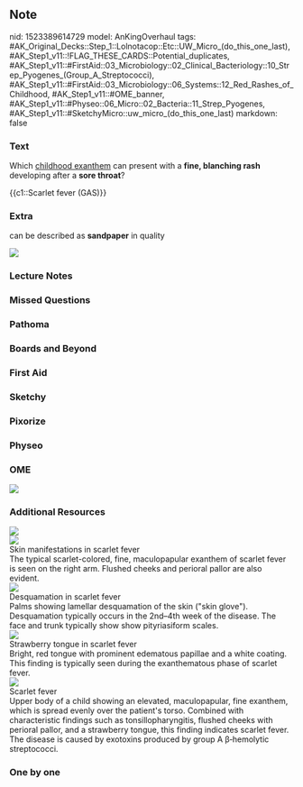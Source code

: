 ## Note
nid: 1523389614729
model: AnKingOverhaul
tags: #AK_Original_Decks::Step_1::Lolnotacop::Etc::UW_Micro_(do_this_one_last), #AK_Step1_v11::!FLAG_THESE_CARDS::Potential_duplicates, #AK_Step1_v11::#FirstAid::03_Microbiology::02_Clinical_Bacteriology::10_Strep_Pyogenes_(Group_A_Streptococci), #AK_Step1_v11::#FirstAid::03_Microbiology::06_Systems::12_Red_Rashes_of_Childhood, #AK_Step1_v11::#OME_banner, #AK_Step1_v11::#Physeo::06_Micro::02_Bacteria::11_Strep_Pyogenes, #AK_Step1_v11::#SketchyMicro::uw_micro_(do_this_one_last)
markdown: false

### Text
Which <u>childhood exanthem</u> can present with a <b>fine,
blanching rash</b> developing after a <b>sore throat</b>?
<div>
  {{c1::Scarlet fever (GAS)}}
</div>

### Extra
can be described as <b>sandpaper</b> in quality
<div><img src="paste-15178414424376.jpg"></div>

### Lecture Notes


### Missed Questions


### Pathoma


### Boards and Beyond


### First Aid


### Sketchy


### Pixorize


### Physeo


### OME
<div class="ome-widget">
  <a href="https://onlinemeded.org?ref=anki"><img src=
  "_OME_AnkiFlashcards_General_7.png"></a>
</div>

### Additional Resources
<img src="big_5d77b50aaa998.jpg">
<div><img src="big_57c994ce88f45.jpg"></div>
<div>
  <div>
    <div>
      Skin manifestations in scarlet fever
    </div>
  </div>
  <div>
    <div>
      <div>
        The typical scarlet-colored, fine, maculopapular exanthem
        of scarlet fever is seen on the right arm. Flushed cheeks
        and perioral pallor are also evident.
      </div>
    </div>
  </div>
  <div><img src="big_57c989d820aad.jpg"></div>
  <div>
    <div>
      <div>
        Desquamation in scarlet fever
      </div>
    </div>
    <div>
      <div>
        <div>
          Palms showing lamellar desquamation of the skin ("skin
          glove"). Desquamation typically occurs in the 2nd–4th
          week of the disease. The face and trunk typically show
          show pityriasiform scales.
        </div>
      </div>
    </div>
  </div>
  <div><img src="big_5885bc4ab7c35.jpg"></div>
  <div>
    <div>
      <div>
        Strawberry tongue in scarlet fever
      </div>
    </div>
    <div>
      <div>
        <div>
          Bright, red tongue with prominent edematous papillae and
          a white coating. This finding is typically seen during
          the exanthematous phase of scarlet fever.
        </div>
      </div>
    </div>
  </div>
  <div><img src="big_57d26f1ae112d.jpg"></div>
  <div>
    <div>
      <div>
        Scarlet fever
      </div>
    </div>
    <div>
      <div>
        <div>
          Upper body of a child showing an elevated, maculopapular,
          fine exanthem, which is spread evenly over the patient's
          torso. Combined with characteristic findings such as
          tonsillopharyngitis, flushed cheeks with perioral pallor,
          and a strawberry tongue, this finding indicates scarlet
          fever. The disease is caused by exotoxins produced by
          group A β‑hemolytic streptococci.
        </div>
      </div>
    </div>
  </div>
</div>

### One by one

